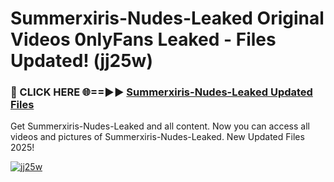 # Summerxiris-Nudes-Leaked Original Videos 0nlyFans Leaked - Files Updated! (jj25w)

<h3>🔴 CLICK HERE 🌐==►► <a href="https://tinyurl.com/5h6xmrr3" rel="nofollow">Summerxiris-Nudes-Leaked Updated Files</a></h3>

Get Summerxiris-Nudes-Leaked and all content. Now you can access all videos and pictures of Summerxiris-Nudes-Leaked. New Updated Files 2025!

[![jj25w](https://i.imgur.com/KVD873Z.gif)](https://tinyurl.com/5h6xmrr3)
